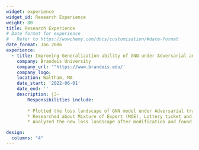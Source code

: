 ```yaml
---
widget: experience
widget_id: Research Experience
weight: 80
title: Research Experience
# Date format for experience
#   Refer to https://wowchemy.com/docs/customization/#date-format
date_format: Jan 2006
experience:
  - title: Improving Generalization ability of GNN under Adversarial and Fairness Training
    company: Brandeis University
    company_url: '"https://www.brandeis.edu/'
    company_logo: 
    location: Waltham, MA
    date_start: '2022-06-01'
    date_end: ''
    description: |3-
        Responsibilities include:
        
        * Plotted the loss landscape of GNN model under Adversarial training and Fairness data to compare the difference with regular GNN model. 
        * Researched about Mixture of Expert (MOE), Lottery ticket and model sparsity. Later, attempted to improve the generalization ability of GNN model under                   Adversarial training and Fairness data setup.
        * Analyzed the new loss landscape after modification and found the possible reason of such transformation. 

design:
  columns: "4"
---
```

